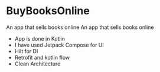 # BuyBooksOnline
An app that sells books online
An app that sells books online

* App is done in Kotlin
* I have used Jetpack Compose for UI
* Hilt for DI
* Retrofit and kotlin flow
* Clean Architecture